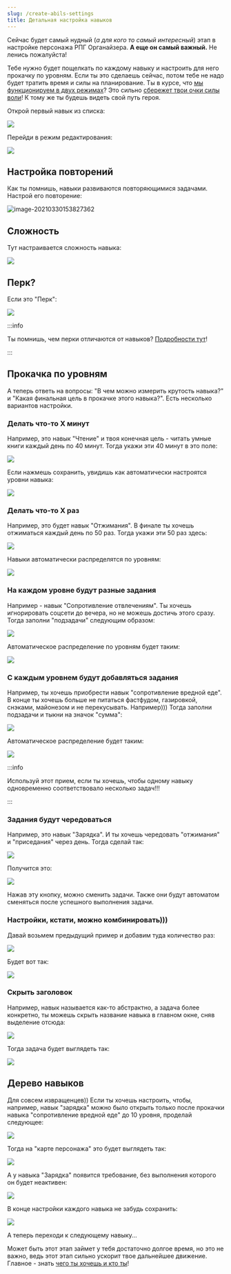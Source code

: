 ```yaml
---
slug: /create-abils-settings
title: Детальная настройка навыков
---
```


Сейчас будет самый нудный (*а для кого то самый интересный*) этап в настройке персонажа РПГ Органайзера. **А еще он самый важный.** Не ленись пожалуйста!

Тебе нужно будет пощелкать по каждому навыку и настроить для него прокачку по уровням. Если ты это сделаешь сейчас, потом тебе не надо будет тратить время и силы на планирование. Ты в курсе, что [мы функционируем в двух режимах](https://nerdistway.blogspot.com/2020/12/blog-post.html)? Это сильно [сбережет твои очки силы воли](https://nerdistway.blogspot.com/2013/12/blog-post_27.html)! К тому же ты будешь видеть свой путь героя.

Открой первый навык из списка:

![](../../static/img/открой_первый_навык_из_списка)

Перейди в режим редактирования:

![](../../static/img/навык_в_режим_редактирования.png)

## Настройка повторений

Как ты помнишь, навыки развиваются повторяющимися задачами. Настрой его повторение:

![image-20210330153827362](../../static/img/настройка_повторений)

## Сложность

Тут настраивается сложность навыка:

![](../../static/img/настройка_сложности)

## Перк?

Если это "Перк":

![](../../static/img/если_это_перк)

:::info &nbsp;

Ты помнишь, чем перки отличаются от навыков? [Подробности тут](/about-perks)!

:::

## Прокачка по уровням

А теперь ответь на вопросы: "В чем можно измерить крутость навыка?" и "Какая финальная цель в прокачке этого навыка?". Есть несколько вариантов настройки.

### Делать что-то X минут

Например, это навык "Чтение" и твоя конечная цель - читать умные книги каждый день по 40 минут. Тогда укажи эти 40 минут в это поле:

![](../../static/img/навык_чтение_настройка)

Если нажмешь сохранить, увидишь как автоматически настроятся уровни навыка:

![](../../static/img/навык_чтение_настроен)

### Делать что-то X раз

Например, это будет навык "Отжимания". В финале ты хочешь отжиматься каждый день по 50 раз. Тогда укажи эти 50 раз здесь:

![](../../static/img/пример_отжимания)

Навыки автоматически распределятся по уровням:

![](../../static/img/пример_отжимания_распределено)

### На каждом уровне будут разные задания

Например - навык "Сопротивление отвлечениям". Ты хочешь игнорировать соцсети до вечера, но не можешь достичь этого сразу. Тогда заполни "подзадачи" следующим образом:

![](../../static/img/пример_нет_соцсетям)

Автоматическое распределение по уровням будет таким:

![](../../static/img/нет_соцсетям_пример_готово)

### С каждым уровнем будут добавляться задания

Например, ты хочешь приобрести навык "сопротивление вредной еде". В конце ты хочешь больше не питаться фастфудом, газировкой, снэками, майонезом и не перекусывать. Например))) Тогда заполни подзадачи и тыкни на значок "сумма":

![](../../static/img/пример_сопротивление_вредному)

Автоматическое распределение будет таким:

![](../../static/img/сопротивление_вредному_готово)

:::info &nbsp;

Используй этот прием, если ты хочешь, чтобы одному навыку одновременно соответствовало несколько задач!!!

:::

### Задания будут чередоваться

Например, это навык "Зарядка". И ты хочешь чередовать "отжимания" и "приседания" через день. Тогда сделай так:

![](../../static/img/пример_зарядка)

Получится это:

![](../../static/img/пример_зарядка_готово)

Нажав эту кнопку, можно сменить задачи. Также они будут автоматом сменяться после успешного выполнения задачи.

### Настройки, кстати, можно комбинировать)))

Давай возьмем предыдущий пример и добавим туда количество раз:

![](../../static/img/пример_комбинирование)

Будет вот так:

![](../../static/img/пример_комбинирование_готово)

### Скрыть заголовок

Например, навык называется как-то абстрактно, а задача более конкретно, ты можешь скрыть название навыка в главном окне, сняв выделение отсюда:

![](../../static/img/пример_скрыть_заголовок)

Тогда задача будет выглядеть так:

![](../../static/img/скрыть_заголовок_готово)

## Дерево навыков

Для совсем извращенцев)) Если ты хочешь настроить, чтобы, например, навык "зарядка" можно было открыть только после прокачки навыка "сопротивление вредной еде" до 10 уровня, проделай следующее:

![](../../static/img/пример_дерево_навыков)

Тогда на "карте персонажа" это будет выглядеть так:

![](../../static/img/дерево_навыков_карта_перса)

А у навыка "Зарядка" появится требование, без выполнения которого он будет неактивен:

![](../../static/img/дерево_навыков_требование)

В конце настройки каждого навыка не забудь сохранить:

![](../../static/img/СохранитьИзменения.jpg)

А теперь переходи к следующему навыку...

Может быть этот этап займет у тебя достаточно долгое время, но это не важно, ведь этот этап сильно ускорит твое дальнейшее движение. Главное - знать [чего ты хочешь и кто ты](https://nerdistway.blogspot.com/2017/05/5.html)!